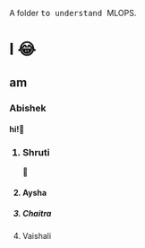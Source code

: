 A folder <tt> to understand </tt> MLOPS.
<h1> I 😂</h1>
<h2> am </h2>
<h3> Abishek </h3>
<h4> hi!📖</h4>
<ol>
  <h3><li> Shruti </li></h3>👼
  <h4><li> Aysha </li></h4>
  <h5><li> Chaitra </li></h5>
  <li> Vaishali </li>
</ol>
